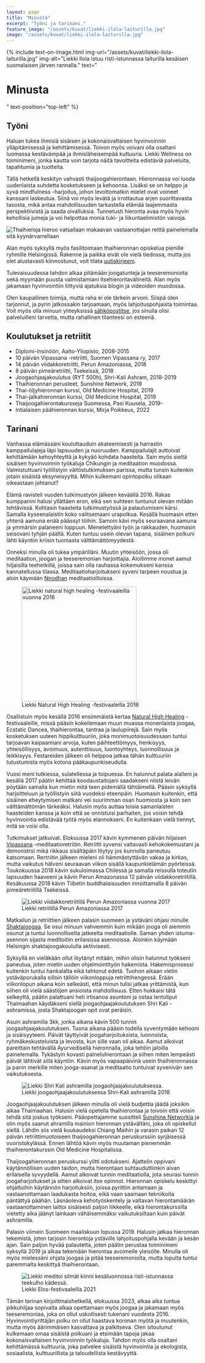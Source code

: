 ```yaml
---
layout: page
title: "Minusta"
excerpt: "Työni ja tarinani."
feature_image: "/assets/kuvat/liekki-ilola-laiturilla.jpg"
image: "/assets/kuvat/liekki-ilola-laiturilla.jpg"
---
```

{% include text-on-image.html img-url="/assets/kuvat/liekki-ilola-laiturilla.jpg" img-alt="Liekki Ilola istuu risti-istunnassa laiturilla kesäisen suomalaisen järven rannalla." text="<h1>Minusta</h1>" text-position="top-left" %}
<h2>Työni</h2>

Haluan tukea ihmisiä sisäisen ja kokonaisvaltaisen hyvinvoinnin ylläpitämisessä ja kehittämisessä. Toivon myös voivani olla osaltani luomassa kestävämpää ja ihmisläheisempää kuttuuria. Liekki Wellness on toiminimeni, jonka kautta voin tarjota näitä tavoitteita edistäviä palveluita, tapahtumia ja tuotteita.

Tällä hetkellä keskityn vahvasti thaijoogahierontaan. Hieronnassa voi luoda uudenlaista suhdetta kosketukseen ja kehoonsa. Lisäksi se on helppo ja syvä mindfulness -harjoitus, johon levottomatkin mielet ovat voineet kanssani laskeutua. Siinä voi myös levätä ja irrottautua arjen suorittavasta tasosta, mikä antaa mahdollisuuden tarkastella elämää laajemmasta perspektiivistä ja saada oivalluksia. Tunnetusti hieronta avaa myös hyvin kehollisia jumeja ja voi helpottaa monia tuki- ja liikuntaelimistön vaivoja.

<img src="/assets/kuvat/reiden-hieronta-kyynarvarrella.jpg" alt="Thaihieroja hieroo vatsallaan makaavan vastaanottajan reittä painelemalla sitä kyynärvarrellaan" />

Alan myös syksyllä myös fasilitoimaan thaihieronnan opiskelua pienille ryhmille Helsingissä. Rakenne ja paikka eivät ole vielä tiedossa, mutta jos olet alustavasti kiinnostunut, voit tilata <a class="textlink" href="/uutiskirje">uutiskirjeeni</a>.

Tulevaisuudessa tahdon alkaa pitämään joogatunteja ja teeseremonioita sekä myymään puusta valmistamiani itsehierontavälineitä. Alan myös jakamaan hyvinvointiin liittyviä ajatuksia blogin ja videoiden muodossa.

Olen kaupallinen toimija, mutta raha ei ole tärkein arvoni. Siispä olen tarjonnut, ja pyrin jatkossakin tarjoamaan, myös lahjoituspohjaista toimintaa. Voit myös olla minuun yhteyksissä <a class="textlink" href="mailto:info@liekki-wellness.fi">sähköpostitse</a>, jos sinulla olisi palveluilleni tarvetta, mutta rahallinen tilanteesi on esteenä.

<h2>Koulutukset ja retriitit</h2>
<ul>
	<li>Diplomi-Insinööri, Aalto-Yliopisto, 2008-2015</li>
	<li>10 päivän Vipassana -retriitti, Suomen Vipassana ry, 2017</li>
	<li>14 päivän viidakkoretriitti, Perun Amazoniassa, 2018</li>
	<li>8 päivän pimeäretriitti, Tsekeissä, 2018</li>
	<li>Joogaohjaajakoulutus (RYT 500h), Shri-Kali Ashram, 2018-2019</li>
	<li>Thaihieronnan perusteet, Sunshine Network, 2019</li>
	<li>Thai-öljyhieronnan kurssi, Old Medicine Hospital, 2019</li>
	<li>Thai-jalkahieronnan kurssi, Old Medicine Hospital, 2019</li>
	<li>Thaijoogahierontakursseja Suomessa, Pasi Kuusela, 2019-</li>
	<li>Intialaisen päähieronnan kurssi, Mirja Poikkeus, 2022</li>
</ul>

<h2>Tarinani</h2>
Vanhassa elämässäni kouluttauduin akateemisesti ja harrastin kamppailulajeja läpi lapsuuden ja nuoruuden. Kamppailulajit auttoivat kehittämään kehoyhteyttä ja kykyäö kohdata haasteita. Sain myös sieltä sisäisen hyvinvoinnin työkaluja Chikungin ja meditaation muodossa. Valmistuttuani työllistyin väitöstutkimuksen parissa, mutta tunsin kuitenkin jotain sisäistä eksyneisyyttä. Mihin kulkemani opintopolku olikaan oikeastaan johtanut?

Elämä ravisteli vuoden tutkimustyön jälkeen keväällä 2016. Rakas kumppanini halusi yllättäen eron, eikä sen suhteen tuntunut olevan mitään tehtävissä. Kohtasin haasteita tutkimustyössä ja palautumiseni kärsi. Samalla kyseenalaistin koko valitsemaani urapolkua. Kesällä huomasin etten yhtenä aamuna enää päässyt töihin. Samoin kävi myös seuraavana aamuna ja ymmärsin palaneeni loppuun. Menetettyäni työn ja rakkauden, huomasin seisovani tyhjän päällä. Kuten tuntuu usein olevan tapana, sisäinen polkuni lähti käyntiin kriisin tuomasta välttämättömyydestä.

Onneksi minulla oli tukea ympärilläni. Muutin yhteisöön, jossa oli meditaation, joogan ja teeseremonian harjoittajia. Aloitimme monet aamut hiljaisilla teehetkillä, joissa sain olla rauhassa kokemukseni kanssa kannatellussa tilassa. Meditaatioharjoitukseni syveni tarpeen noustua ja aloin käymään <a class="textlink" href="https://nirodha.fi">Nirodhan</a> meditaatioilloissa.

<figure class="figure figure--center}">
  <img src="/assets/kuvat/natural-high-healing-festivaaleilla.jpg" alt="Liekki natural high healing -festivaaleilla vuonna 2016" style="height:300px; width:300px;" />
  <figcaption class="caption"> Liekki Natural High Healing -festivaaleilla 2016</figcaption>
</figure>

Osallistuin myös kesällä 2016 ensimmäistä kertaa <a class="textlink" href="https://naturalhighfestival.fi">Natural High Healing</a> -festivaaleille, missä pääsin kokeilemaan muun muassa monenlaista joogaa, Ecstatic Dancea, thaihierontaa, tantraa ja laulupiirejä. Sain myös kosketuksen uuteen hippikulttuuriin, joka monimuotoisuudessaan tuntui tarjoavan kaipaamiani arvoja, kuten päihteettömyys, henkisyys, yhteisöllisyys, avoimuus, autenttisuus, luontoyhteys, luonnollisuus ja leikkisyys. Festareiden jälkeen oli helppoa jatkaa tähän kulttuuriin tutustumista myös kotona pääkaupunkiseudulla.

Vuosi meni tutkiessa, sulatellessa ja toipuessa. En halunnut palata alalleni ja kesällä 2017 päätin kehittää koodaustaitojani saadakseni niistä leivän pöytään samalla kun mietin mitä teen pidemällä tähtäimellä. Pääsin syksyllä harjoitteluun ja työllistyin siitä vuodeksi eteenpäin. Huomasin kuitenkin, että sisäinen eheytymisen matkani vei suurimman osan huomiosta ja koin sen välttämättömän tärkeäksi. Halusin myös auttaa toisia samanlaisten haasteiden kanssa ja koin että se onnistuisi parhaiten, jos voisin tehdä hyvinvointia edistävää työtä myös elannokseni. En kuitenkaan vielä tiennyt, mitä se voisi olla.

Tutkimukset jatkuivat. Elokuussa 2017 kävin kymmenen päivän hiljaisen <a class="textlink" href="https://dhamma.org">Vipassana</a> -meditaatioretriitin. Retriitti syvensi valtavasti kehokokemustani ja demonstroi mikä rikkaus sisältäpäin löytyy jos kunnolla paneutuu katsomaan. Rertriitin jälkeen mieleni oli hämmästyttävän vakaa ja kirkas, mutta vaikutus hälveni seuraavan viikon sisällä kaupunkielämän pyörteissä. Toukokuussa 2018 kävin sukuloimassa Chilessä ja samalla reissulla toteutin lapsuuden haaveeni ja kävin Perun Amazonassa 12 päivän viidakkoretriitillä. Kesäkuussa 2018 kävin Tiibetin buddhalaisuuden innoittamalla 8 päivän pimeäretriitillä Tsekeissä.

<figure class="figure figure--center}">
  <img src="/assets/kuvat/retriitti-perun-amazoniassa.jpg" alt="Liekki viidakkoretriitillä Perun Amazoniassa vuonna 2017" />
  <figcaption class="caption"> Liekki retriitillä Perun Amazoniassa 2017</figcaption>
</figure>

Matkailun ja retriittien jälkeen palasin suomeen ja ystäväni ohjasi minulle <a class="textlink" href="https://shakta.fi">Shaktajoogaa</a>. Se osui minuun vahvemmin kuin mikään jooga oli aiemmin osunut ja tuntui luonnolliselta jatkeelta meditaatiolle. Saman yhden istuma-asennon sijasta meditoitiin erilaisissa asennoissa. Aloinkin käymään Helsingin shaktajoogakoululla aktiivisesti.

Syksyllä en vieläkään ollut löytänyt mitään, mihin olisin halunnut työkseni paneutua, joten mietin uuden ohjelmointityön hakemista. Hakemisprosessi kuitenkin tuntui hankalalta eikä tahtonut edetä. Tuohon aikaan vietin ystäväporukalla silloin tällöin viikonloppuja retriittihengessä. Erään viikonlopun aikana koin selkeästi, että minun tulisi jatkaa yrittämistä, kun siihen oli vielä säästöjen ansioista mahdollisuus. Etten hukkaisi tätä selkeyttä, päätin palattuani heti irtisanoa asuntoni ja ostaa lentoliput Thaimaahan käydäkseni siellä joogaohjaajakoulutuksen Shri Kali -ashramissa, josta Shaktajoogan opit ovat peräisin.

Asuin ashramilla 3kk, jonka aikana kävin 500 tunnin joogaohjaajakoulutuksen. Tuona aikana pääsin todella syventymään kehooni ja sisäisyyteeni. Päivät täyttyivät joogaharjoituksista, luonnoista, ryhmäkeskusteluista ja levosta, kun sille vaan oli aikaa. Aamut alkoivat pareittain tehtävällä Ayurvedisellä hieronnalla, joka tehtiin jaloilla painelemalla. Tykästyin kovasti paineluhierontaan ja siihen miten lempeästi päivät lähtivät sillä käyntiin. Kävin myös vapaapäivinä usein thaihieronnassa ja panin merkille miten jooga-asanat ja meditaatio tuntuivat syvenivän sen vaikutuksesta.

<figure class="figure figure--center}">
  <img src="/assets/kuvat/joogaohjaajakoulutus-shri-kali-ashramilla.jpg" alt="Liekki Shri Kali ashramilla joogaohjaajakoulutuksessa." />
  <figcaption class="caption"> Liekki joogaohjaajakoulutuksessa Shri-Kali ashramilla 2018</figcaption>
</figure>

Joogaohjaajakoulutuksen jälkeen minulla oli vielä budjettia jäädä joksikin aikaa Thaimaahan. Halusin vielä opetella thaihierontaa ja toivoin että voisin tehdä sitä joskus työkseni. Pääopettajamme suositteli <a class="textlink" href="https://asokananda.com"> Sunshine Networkia</a> ja olin myös saanut ahramilla mainion hieronnan ystävältäni, joka oli opiskellut siellä. Lähdin siis vielä kuukaudeksi Chiang Maihin ja varasin paikan 12 päivän retriittimuotoiseen thaijoogahieronnan peruskurssiin syrjäisessä vuoristokylässä. Ennen lähtöä kävin myös muutaman pienemmän thaihierontakurssin Old Medicine Hospitalissa.

Thaijoogahieronnan peruskurssi ylitti odotukseni. Ajattelin oppivani käytännöllisen uuden taidon, mutta hierontaan suhtauduttiinkin aivan erilaisella syvyydellä. Aamut alkoivat tunnin meditaatiolla, jota seurasi tunnin joogaharjoitukset ja sitten alkoivat itse opinnot. Hieronnan opiskelu keskittyi ohjattuihin käytännön harjoituksiin, joissa pyrittiin antamaan ja vastaanottamaan laadukasta hoitoa, eikä vaan saamaan tekniikoita päntättyä päähän. Läsnäoleva kehotyöskentely ja valtavan hierontamäärän vastaanottaminen laittoi sisäisesti paljon liikkeelle, eikä hierontakurssilla vietetty aika jäänyt lainkaan vähäisemmäksi vaikutuksiltaan kuin päivät ashramilla.

Palasin viimein Suomeen maaliskuun lopussa 2019. Halusin jatkaa hieronnan tekemistä, joten tarjosin hierontoja ystäville lahjoituspohjalla kevään ja kesän ajan. Sain paljon hyvää palautetta, joten päätin perustaa toiminimeni syksyllä 2019 ja alkaa tekemään hierontaa avoimelle yleisölle. Minulla oli myös mielessäni ohjata joogaa ja pitää teeseremonioita, mutta lopulta tuntui paremmalta keskittyä thaihierontaan.

<figure class="figure figure--center}">
  <img src="/assets/kuvat/elos-festivaaleilla.jpg" alt="Liekki meditoi silmät kiinni kesäluonnossa risti-istunnassa teekulho kädessä." />
  <figcaption class="caption">Liekki Elos-festivaaleilla 2021</figcaption>
</figure>

Tämän tarinan kirjoittmaishetkellä, elokuussa 2023, alkaa aika tuntua pikkuhiljaa sopivalta alkaa opettamaan myös joogaa ja jakamaan myös teeseremoniaa, joka on ollut uskollisesti tukenani vuodesta 2016. Hyvinvointiyrittäjän polku on ollut haastava koronan myötä ja muutenkin, mutta myös äärimmäisen kasvattava ja palkitseva. Olen sitoutunut kulkemaan omaa sisäistä polkuani ja etsimään tapoja jakaa kokonaisvaltaisen hyvinvoinnin työkaluja. Tahdon myös olla osaltani kehittämässä kulttuuria, joka palvelee sisäistä hyvinvointia ja ekologista, sosiaalista, kulttuurillista ja taloudellista kestävyyttä.